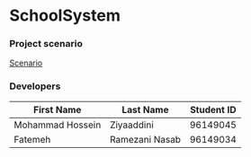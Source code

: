 # SchoolSystem


### Project scenario

[Scenario](/docs/SCENARIO.md)


### Developers

| First Name  | Last Name | Student ID |
| ------------- | ------------- | ------------- |
| Mohammad Hossein  | Ziyaaddini  | 96149045  |
| Fatemeh  | Ramezani Nasab  | 96149034  |
